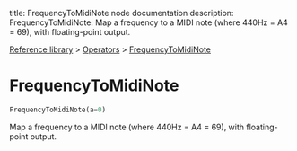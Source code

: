 title: FrequencyToMidiNote node documentation
description: FrequencyToMidiNote: Map a frequency to a MIDI note (where 440Hz = A4 = 69), with floating-point output.

[Reference library](../../index.md) > [Operators](../index.md) > [FrequencyToMidiNote](index.md)

# FrequencyToMidiNote

```python
FrequencyToMidiNote(a=0)
```

Map a frequency to a MIDI note (where 440Hz = A4 = 69), with floating-point output.

